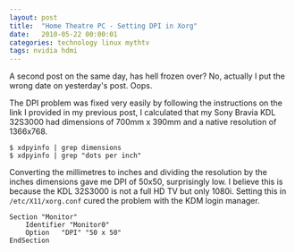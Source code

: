 ```yaml
---
layout: post
title:  "Home Theatre PC - Setting DPI in Xorg"
date:   2010-05-22 00:00:01
categories: technology linux mythtv
tags: nvidia hdmi
---
```


A second post on the same day, has hell frozen over?  No, actually I put the wrong date on yesterday's post.  Oops.

The DPI problem was fixed very easily by following the instructions on the link I provided in my previous post, I calculated that my Sony Bravia KDL 32S3000 had dimensions of 700mm x 390mm and a native resolution of 1366x768.

    $ xdpyinfo | grep dimensions
    $ xdpyinfo | grep "dots per inch"

Converting the millimetres to inches and dividing the resolution by the inches dimensions gave me DPI of 50x50, surprisingly low.  I believe this is because the KDL 32S3000 is not a full HD TV but only 1080i.  Setting this in `/etc/X11/xorg.conf` cured the problem with the KDM login manager.

    Section "Monitor"
        Identifier "Monitor0"
        Option   "DPI" "50 x 50"
    EndSection


